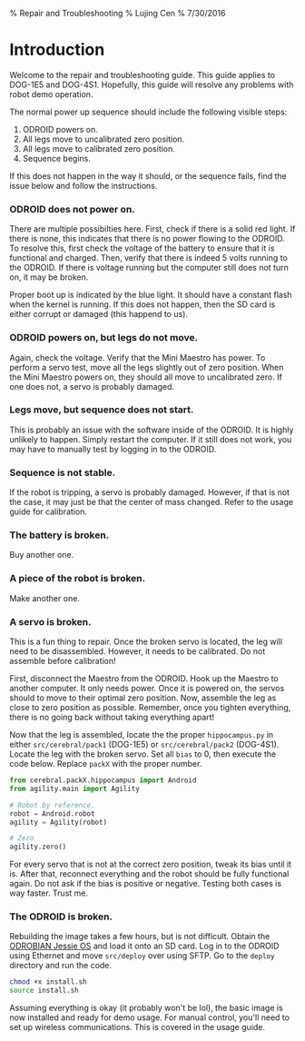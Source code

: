 % Repair and Troubleshooting
% Lujing Cen
% 7/30/2016

# Introduction

Welcome to the repair and troubleshooting guide. This guide applies to DOG-1E5 and DOG-4S1. Hopefully, this guide will resolve any problems with robot demo operation.

The normal power up sequence should include the following visible steps:

1. ODROID powers on.
2. All legs move to uncalibrated zero position.
3. All legs move to calibrated zero position.
4. Sequence begins.

If this does not happen in the way it should, or the sequence fails, find the issue below and follow the instructions.

### ODROID does not power on.

There are multiple possibilties here. First, check if there is a solid red light. If there is none, this indicates that there is no power flowing to the ODROID. To resolve this, first check the voltage of the battery to ensure that it is functional and charged. Then, verify that there is indeed 5 volts running to the ODROID. If there is voltage running but the computer still does not turn on, it may be broken.

Proper boot up is indicated by the blue light. It should have a constant flash when the kernel is running. If this does not happen, then the SD card is either corrupt or damaged (this happend to us).

### ODROID powers on, but legs do not move.

Again, check the voltage. Verify that the Mini Maestro has power. To perform a servo test, move all the legs slightly out of zero position. When the Mini Maestro powers on, they should all move to uncalibrated zero. If one does not, a servo is probably damaged.

### Legs move, but sequence does not start.

This is probably an issue with the software inside of the ODROID. It is highly unlikely to happen. Simply restart the computer. If it still does not work, you may have to manually test by logging in to the ODROID.

### Sequence is not stable.

If the robot is tripping, a servo is probably damaged. However, if that is not the case, it may just be that the center of mass changed. Refer to the usage guide for calibration.

### The battery is broken.

Buy another one.

### A piece of the robot is broken.

Make another one.

### A servo is broken.

This is a fun thing to repair. Once the broken servo is located, the leg will need to be disassembled. However, it needs to be calibrated. Do not assemble before calibration!

First, disconnect the Maestro from the ODROID. Hook up the Maestro to another computer. It only needs power. Once it is powered on, the servos should to move to their optimal zero position. Now, assemble the leg as close to zero position as possible. Remember, once you tighten everything, there is no going back without taking everything apart! 

Now that the leg is assembled, locate the the proper `hippocampus.py` in either `src/cerebral/pack1` (DOG-1E5) or `src/cerebral/pack2` (DOG-4S1). Locate the leg with the broken servo. Set all `bias` to 0, then execute the code below. Replace `packX` with the proper number.

```python
from cerebral.packX.hippocampus import Android
from agility.main import Agility

# Robot by reference.
robot = Android.robot
agility = Agility(robot)

# Zero
agility.zero()
```

For every servo that is not at the correct zero position, tweak its bias until it is. After that, reconnect everything and the robot should be fully functional again. Do not ask if the bias is positive or negative. Testing both cases is way faster. Trust me.

### The ODROID is broken.

Rebuilding the image takes a few hours, but is not difficult. Obtain the [ODROBIAN Jessie OS](http://oph.mdrjr.net/odrobian/images/s905/) and load it onto an SD card. Log in to the ODROID using Ethernet and move `src/deploy` over using SFTP. Go to the `deploy` directory and run the code.

```bash
chmod +x install.sh
source install.sh
```

Assuming everything is okay (it probably won't be lol), the basic image is now installed and ready for demo usage. For manual control, you'll need to set up wireless communications. This is covered in the usage guide.
